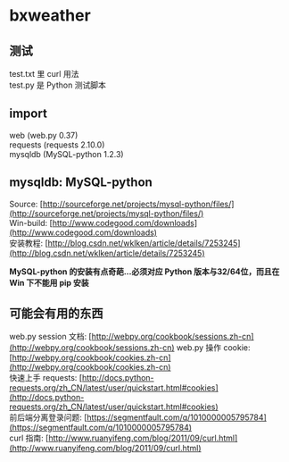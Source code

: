 # bxweather

## 测试
test.txt 里 curl 用法  
test.py 是 Python 测试脚本  

## import
web (web.py 0.37)  
requests (requests 2.10.0)  
mysqldb (MySQL-python 1.2.3)  

## mysqldb: MySQL-python
Source: [http://sourceforge.net/projects/mysql-python/files/](http://sourceforge.net/projects/mysql-python/files/)  
Win-build: [http://www.codegood.com/downloads](http://www.codegood.com/downloads)  
安装教程: [http://blog.csdn.net/wklken/article/details/7253245](http://blog.csdn.net/wklken/article/details/7253245)  

**MySQL-python 的安装有点奇葩...必须对应 Python 版本与32/64位，而且在 Win 下不能用 pip 安装**

## 可能会有用的东西
web.py session 文档: [http://webpy.org/cookbook/sessions.zh-cn](http://webpy.org/cookbook/sessions.zh-cn)
web.py 操作 cookie: [http://webpy.org/cookbook/cookies.zh-cn](http://webpy.org/cookbook/cookies.zh-cn)  
快速上手 requests: [http://docs.python-requests.org/zh_CN/latest/user/quickstart.html#cookies](http://docs.python-requests.org/zh_CN/latest/user/quickstart.html#cookies)  
前后端分离登录问题: [https://segmentfault.com/q/1010000005795784](https://segmentfault.com/q/1010000005795784)  
curl 指南: [http://www.ruanyifeng.com/blog/2011/09/curl.html](http://www.ruanyifeng.com/blog/2011/09/curl.html)  
